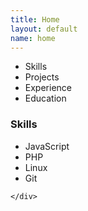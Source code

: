 ```yaml
---
title: Home
layout: default
name: home
---
```

<div class="row">
	<div class="col-md-2">
		<ul id="resume_list" class='bulletless list-group'>
			<li class="list-group-item active" item="skills">Skills</li>
			<li class="list-group-item" item="projects">Projects</li>
			<li class="list-group-item" item="experience">Experience</li>
			<li class="list-group-item" item="education">Education</li>
		</ul>
	</div>
	<div id="resume_content" class="col-md-10">
		<div id="skills" class="content" style="">
			<div class="panel panel-default">
			  <div class="panel-heading">
			    <h3 class="panel-title">Skills</h3>
			  </div>
			  <div class="panel-body">
			    <ul class="bulletless">
			    	<li>JavaScript</li>
			    	<li>PHP</li>
			    	<li>Linux</li>
			    	<li>Git</li>
			    </ul>
			  </div>
			</div>
		</div>
		<div id="projects" class="content" style="display: none;">
			<div class="panel panel-default">
			  <div class="panel-heading">
			    <h3 class="panel-title">Projects</h3>
			  </div>
			  <div class="panel-body">
			    Panel content
			  </div>
			</div>
		</div>
		<div id="experience" class="content" style="display: none;">
			<div class="panel panel-default">
			  <div class="panel-heading">
			    <h3 class="panel-title">Experience</h3>
			  </div>
			  <div class="panel-body">
			    Panel content
			  </div>
			</div>
		</div>
		<div id="education" class="content" style="display: none;">
			<div class="panel panel-default">
			  <div class="panel-heading">
			    <h3 class="panel-title">Education</h3>
			  </div>
			  <div class="panel-body">
			    Panel content
			  </div>
			</div>
		</div>

	</div>
</div>